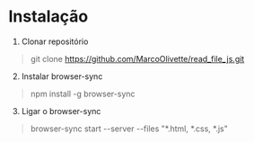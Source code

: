 # Instalação

1. Clonar repositório
> git clone https://github.com/MarcoOlivette/read_file_js.git
2. Instalar browser-sync
> npm install -g browser-sync
3. Ligar o browser-sync
> browser-sync start --server --files "*.html, *.css, *.js"
